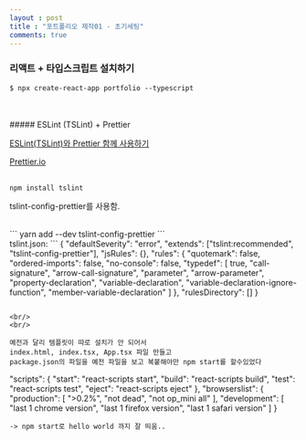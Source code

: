 ```yaml
---
layout : post
title : "포트폴리오 제작01 - 초기세팅"
comments: true
---
```


### 리액트 + 타입스크립트 설치하기

```
$ npx create-react-app portfolio --typescript
```
<br/>
<br/>
##### ESLint (TSLint) + Prettier

[ESLint(TSLint)와 Prettier 함께 사용하기]("https://pravusid.kr/javascript/2019/03/10/eslint-prettier.html")

[Prettier.io]("https://prettier.io/docs/en/integrating-with-linters.html")
<br/>
<br/>
```
npm install tslint
```

tslint-config-prettier를 사용함.

<br/>
```
yarn add --dev tslint-config-prettier
```
<br/>
tslint.json:
```
{
  "defaultSeverity": "error",
  "extends": ["tslint:recommended", "tslint-config-prettier"],
  "jsRules": {},
  "rules": {
    "quotemark": false,
    "ordered-imports": false,
    "no-console": false,
    "typedef": [
      true,
      "call-signature",
      "arrow-call-signature",
      "parameter",
      "arrow-parameter",
      "property-declaration",
      "variable-declaration",
      "variable-declaration-ignore-function",
      "member-variable-declaration"
    ]
  },
  "rulesDirectory": []
}

```

<br/>
<br/>

예전과 달리 템플릿이 따로 설치가 안 되어서
index.html, index.tsx, App.tsx 파일 만들고
package.json의 파일을 예전 파일을 보고 복붙해야만 npm start를 할수있었다

```

"scripts": {
    "start": "react-scripts start",
    "build": "react-scripts build",
    "test": "react-scripts test",
    "eject": "react-scripts eject"
  },
"browserslist": {
    "production": [
      ">0.2%",
      "not dead",
      "not op_mini all"
    ],
    "development": [
      "last 1 chrome version",
      "last 1 firefox version",
      "last 1 safari version"
    ]
  }

```
-> npm start로 hello world 까지 잘 띄움..






